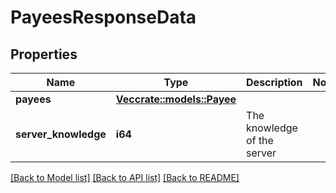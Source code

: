 # PayeesResponseData

## Properties

Name | Type | Description | Notes
------------ | ------------- | ------------- | -------------
**payees** | [**Vec<crate::models::Payee>**](Payee.md) |  | 
**server_knowledge** | **i64** | The knowledge of the server | 

[[Back to Model list]](../README.md#documentation-for-models) [[Back to API list]](../README.md#documentation-for-api-endpoints) [[Back to README]](../README.md)


